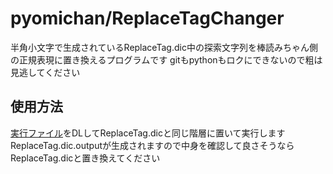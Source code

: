 # pyomichan/ReplaceTagChanger
半角小文字で生成されているReplaceTag.dic中の探索文字列を棒読みちゃん側の正規表現に置き換えるプログラムです
gitもpythonもロクにできないので粗は見逃してください
## 使用方法
[実行ファイル](https://github.com/MitsuAma/pyomichan/blob/master/dist/ReplaceTagChanger.exe)をDLしてReplaceTag.dicと同じ階層に置いて実行します
ReplaceTag.dic.outputが生成されますので中身を確認して良さそうならReplaceTag.dicと置き換えてください
